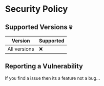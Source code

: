 # Security Policy

## Supported Versions 💀

| Version | Supported          |
| ------- | ------------------ |
| All versions  | :x: |


## Reporting a Vulnerability

If you find a issue then its a feature not a bug...
